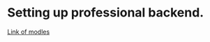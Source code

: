 # Setting up professional backend.
[Link of modles](https://app.eraser.io/workspace/YtPqZ1VogxGy1jzIDkzj)